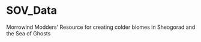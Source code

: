 # SOV_Data
Morrowind Modders' Resource for creating colder biomes in Sheogorad and the Sea of Ghosts
